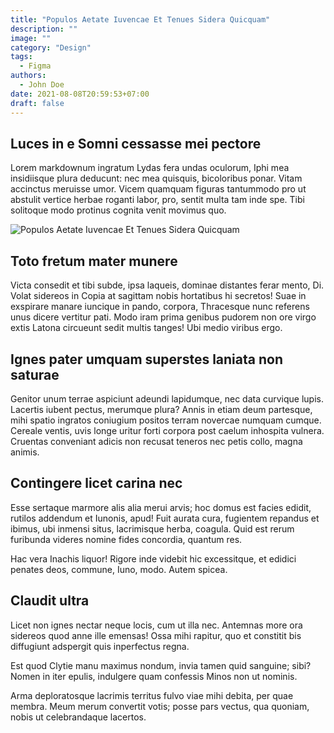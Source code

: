 ```yaml
---
title: "Populos Aetate Iuvencae Et Tenues Sidera Quicquam"
description: ""
image: ""
category: "Design"
tags:
  - Figma
authors:
  - John Doe
date: 2021-08-08T20:59:53+07:00
draft: false
---
```


## Luces in e Somni cessasse mei pectore

Lorem markdownum ingratum Lydas fera undas oculorum, Iphi mea insidiisque plura
deducunt: nec mea quisquis, bicoloribus ponar. Vitam accinctus meruisse umor.
Vicem quamquam figuras tantummodo pro ut abstulit vertice herbae roganti labor,
pro, sentit multa tam inde spe. Tibi solitoque modo protinus cognita venit
movimus quo.

![Populos Aetate Iuvencae Et Tenues Sidera Quicquam](/img/denissa-devy-fU2Mus9qmN8-unsplash.jpg)

## Toto fretum mater munere

Victa consedit et tibi subde, ipsa laqueis, dominae distantes ferar mento, Di.
Volat sidereos in Copia at sagittam nobis hortatibus hi secretos! Suae in
exspirare manare iuncique in pando, corpora, Thracesque nunc referens unus
dicere vertitur pati. Modo iram prima genibus pudorem non ore virgo extis Latona
circueunt sedit multis tanges! Ubi medio viribus ergo.

## Ignes pater umquam superstes laniata non saturae

Genitor unum terrae aspiciunt adeundi lapidumque, nec data curvique lupis.
Lacertis iubent pectus, merumque plura? Annis in etiam deum partesque, mihi
spatio ingratos coniugium positos terram novercae numquam cumque. Cereale
ventis, uvis longe uritur forti corpora post caelum inhospita vulnera. Cruentas
conveniant adicis non recusat teneros nec petis collo, magna animis.

## Contingere licet carina nec

Esse sertaque marmore alis alia merui arvis; hoc domus est facies edidit,
rutilos addendum et Iunonis, apud! Fuit aurata cura, fugientem repandus et
ibimus, ubi inmensi situs, lacrimisque herba, coagula. Quid est rerum furibunda
videres nomine fides concordia, quantum res.

Hac vera Inachis liquor! Rigore inde videbit hic excessitque, et edidici penates
deos, commune, Iuno, modo. Autem spicea.

## Claudit ultra

Licet non ignes nectar neque locis, cum ut illa nec. Antemnas more ora sidereos
quod anne ille emensas! Ossa mihi rapitur, quo et constitit bis diffugiunt
adspergit quis inperfectus regna.

Est quod Clytie manu maximus nondum, invia tamen quid sanguine; sibi? Nomen in
iter epulis, indulgere quam confessis Minos non ut nominis.

Arma deploratosque lacrimis territus fulvo viae mihi debita, per quae membra.
Meum merum convertit votis; posse pars vectus, qua quoniam, nobis ut
celebrandaque lacertos.
